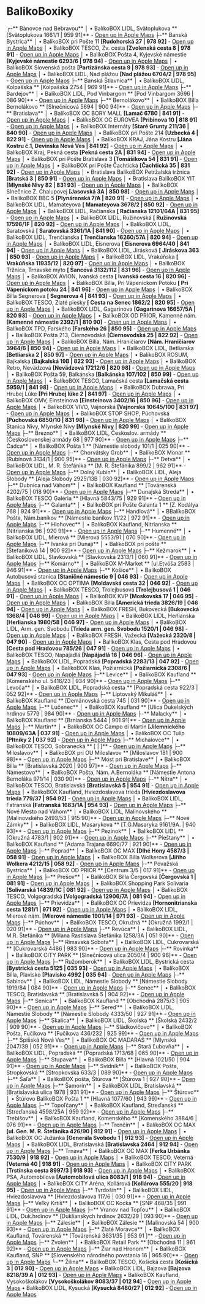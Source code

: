 # BalikoBoxiky

┌-** Bánovce nad Bebravou** 
│   • BalíkoBOX LIDL, Svätoplukova ** [Svätoplukova 1661/1 | 959 91]**  - [Open up in Apple Maps](https://maps.apple.com/?ll=48.726301,18.252219&lsp=7618&q=Bal%C3%ADkoBOX%20LIDL,%20Sv%C3%A4toplukova)
├-** Banská Bystrica** 
│   • BalíkoBOX pri Pošte 11  **[Rudohorská 27 | 978 92]**  - [Open up in Apple Maps](https://maps.apple.com/?ll=48.760195,19.166104&lsp=7618&q=Bal%C3%ADkoBOX%20pri%20Po%C5%A1te%2011)
│   • BalíkoBOX TESCO, Zv. cesta  **[Zvolenská cesta 8 | 978 91]**  - [Open up in Apple Maps](https://maps.apple.com/?ll=48.712741,19.137200&lsp=7618&q=Bal%C3%ADkoBOX%20TESCO,%20Zv.%20cesta)
│   • BalíkoBOX Pošta 4, Kyjevské námestie  **[Kyjevské námestie 6293/6 | 978 94]**  - [Open up in Apple Maps](https://maps.apple.com/?ll=48.727239,19.120074&lsp=7618&q=Bal%C3%ADkoBOX%20Po%C5%A1ta%204,%20Kyjevsk%C3%A9%20n%C3%A1mestie)
│   • BalíkoBOX Slovenská pošta  **[Partizánska cesta 9 | 978 93]**  - [Open up in Apple Maps](https://maps.apple.com/?ll=48.739984,19.161620&lsp=7618&q=Bal%C3%ADkoBOX%20Slovensk%C3%A1%20po%C5%A1ta)
│   • BalíkoBOX LIDL, Nad plážou  **[Nad plážou 6704/2 | 978 95]**  - [Open up in Apple Maps](https://maps.apple.com/?ll=48.738601,19.127762&lsp=7618&q=Bal%C3%ADkoBOX%20LIDL,%20Nad%20pl%C3%A1%C5%BEou)
├-** Banská Štiavnica** 
│   • BalíkoBOX LIDL, Kolpašská ** [Kolpašská 2754 | 969 91]**  - [Open up in Apple Maps](https://maps.apple.com/?ll=48.449203,18.910057&lsp=7618&q=Bal%C3%ADkoBOX%20LIDL,%20Kolpa%C5%A1sk%C3%A1)
├-** Bardejov** 
│   • BalíkoBOX LIDL, Pod Vinbargom ** [Pod Vinbargom 3696 | 086 90]**  - [Open up in Apple Maps](https://maps.apple.com/?ll=49.302099,21.280865&lsp=7618&q=Bal%C3%ADkoBOX%20LIDL,%20Pod%20Vinbargom)
├-** Bernolákovo** 
│   • BalíkoBOX Billa Bernolákovo ** [Slnečnicová 5694 | 900 94]**  - [Open up in Apple Maps](https://maps.apple.com/?ll=48.191134,17.290927&lsp=7618&q=Bal%C3%ADkoBOX%20Billa%20Bernol%C3%A1kovo)
├-** Bratislava** 
│   • BalíkoBOX OC BORY MALL  **[Lamač 6780 | 841 91]**  - [Open up in Apple Maps](https://maps.apple.com/?ll=48.206978,17.032650&lsp=7618&q=Bal%C3%ADkoBOX%20OC%20BORY%20MALL)
│   • BalíkoBOX OC EUROVEA  **[Pribinova 10 | 818 91]**  - [Open up in Apple Maps](https://maps.apple.com/?ll=48.140336,17.122468&lsp=7618&q=Bal%C3%ADkoBOX%20OC%20EUROVEA)
│   • BalíkoBOX Internáty  **[Staré Grunty 211/36 | 840 90]**  - [Open up in Apple Maps](https://maps.apple.com/?ll=48.160089,17.066259&lsp=7618&q=Bal%C3%ADkoBOX%20Intern%C3%A1ty)
│   • BalíkoBOX pri Pošte 214  **[Uzbecká 4 | 822 91]**  - [Open up in Apple Maps](https://maps.apple.com/?ll=48.133676,17.206670&lsp=7618&q=Bal%C3%ADkoBOX%20pri%20Po%C5%A1te%20214)
│   • BalíkoBOX KRAJ, Jána Kostru  **[Jána Kostru č.1, Devínska Nová Ves | 841 92]**  - [Open up in Apple Maps](https://maps.apple.com/?ll=48.206159,16.977987&lsp=7618&q=Bal%C3%ADkoBOX%20KRAJ,%20J%C3%A1na%20Kostru)
│   • BalíkoBOX Kraj, Pekná cesta  **[Pekná cesta 2A | 831 94]**  - [Open up in Apple Maps](https://maps.apple.com/?ll=48.196161,17.142452&lsp=7618&q=Bal%C3%ADkoBOX%20Kraj,%20Pekn%C3%A1%20cesta)
│   • BalíkoBOX pri Pošte Bratislava 3  **[Tomášikova 54 | 831 91]**  - [Open up in Apple Maps](https://maps.apple.com/?ll=48.170394,17.147100&lsp=7618&q=Bal%C3%ADkoBOX%20pri%20Po%C5%A1te%20Bratislava%203)
│   • BalíkoBOX pri Pošte Čachtická  **[Čachtická 35 | 831 92]**  - [Open up in Apple Maps](https://maps.apple.com/?ll=48.210359,17.153538&lsp=7618&q=Bal%C3%ADkoBOX%20pri%20Po%C5%A1te%20%C4%8Cachtick%C3%A1)
│   • Bratislava BalíkoBOX Petržalská tržnica  **[Bratská 3 | 850 91]**  - [Open up in Apple Maps](https://maps.apple.com/?ll=48.111119,17.098967&lsp=7618&q=Bratislava%20Bal%C3%ADkoBOX%20Petr%C5%BEalsk%C3%A1%20tr%C5%BEnica)
│   • Bratislava BalíkoBOX YIT  **[Mlynské Nivy 82 | 831 93]**  - [Open up in Apple Maps](https://maps.apple.com/?ll=48.144681,17.159101&lsp=7618&q=Bratislava%20Bal%C3%ADkoBOX%20YIT)
│   • BalíkoBOX Slnečnice Z. Chalupovej  **[Jasovská 3A | 850 98]**  - [Open up in Apple Maps](https://maps.apple.com/?ll=48.092548,17.118133&lsp=7618&q=Bal%C3%ADkoBOX%20Slne%C4%8Dnice%20Z.%20Chalupovej)
│   • BalíkoBOX BBC 5  **[Plynárenská 7/A | 820 91]**  - [Open up in Apple Maps](https://maps.apple.com/?ll=48.145099,17.142404&lsp=7618&q=Bal%C3%ADkoBOX%20BBC%205)
│   • BalíkoBOX LIDL, Mamateyova  **[ Mamateyova 3678/2 | 850 92]**  - [Open up in Apple Maps](https://maps.apple.com/?ll=48.125548,17.123926&lsp=7618&q=Bal%C3%ADkoBOX%20LIDL,%20Mamateyova)
│   • BalíkoBOX LIDL, Račianska  **[ Račianska 12101/64A | 831 95]**  - [Open up in Apple Maps](https://maps.apple.com/?ll=48.177667,17.129028&lsp=7618&q=Bal%C3%ADkoBOX%20LIDL,%20Ra%C4%8Dianska)
│   • BalíkoBOX LIDL, Ružinovská  **[ Ružinovská 17596/1F | 820 92]**  - [Open up in Apple Maps](https://maps.apple.com/?ll=48.159144,17.174326&lsp=7618&q=Bal%C3%ADkoBOX%20LIDL,%20Ru%C5%BEinovsk%C3%A1)
│   • BalíkoBOX LIDL, Saratovská  **[ Saratovská 3361/1A | 841 90]**  - [Open up in Apple Maps](https://maps.apple.com/?ll=48.185306,17.036583&lsp=7618&q=Bal%C3%ADkoBOX%20LIDL,%20Saratovsk%C3%A1)
│   • BalíkoBOX LIDL, Trenčianska  **[ Trenčianska 16260/57A | 820 94]**  - [Open up in Apple Maps](https://maps.apple.com/?ll=48.154333,17.143833&lsp=7618&q=Bal%C3%ADkoBOX%20LIDL,%20Tren%C4%8Dianska)
│   • BalíkoBOX LIDL, Eisnerova  **[ Eisnerova 6964/40 | 841 94]**  - [Open up in Apple Maps](https://maps.apple.com/?ll=48.204796,16.986491&lsp=7618&q=Bal%C3%ADkoBOX%20LIDL,%20Eisnerova)
│   • BalíkoBOX LIDL, Jirásková  **[ Jiráskova 363 | 850 93]**  - [Open up in Apple Maps](https://maps.apple.com/?ll=48.112985,17.100821&lsp=7618&q=Bal%C3%ADkoBOX%20LIDL,%20Jir%C3%A1skov%C3%A1)
│   • BalíkoBOX LIDL, Vrakúňska  **[ Vrakúňska 11935/12 | 820 97]**  - [Open up in Apple Maps](https://maps.apple.com/?ll=48.136351,17.203021&lsp=7618&q=Bal%C3%ADkoBOX%20LIDL,%20Vrak%C3%BA%C5%88ska)
│   • BalíkoBOX Tržnica, Trnavské mýto  **[ Šancová 3132/112 | 831 96]**  - [Open up in Apple Maps](https://maps.apple.com/?ll=48.157076,17.125982&lsp=7618&q=Bal%C3%ADkoBOX%20Tr%C5%BEnica,%20Trnavsk%C3%A9%20m%C3%BDto)
│   • BalíkoBOX AVION, Ivanská cesta  **[ Ivanská cesta 16 | 820 96]**  - [Open up in Apple Maps](https://maps.apple.com/?ll=48.165516,17.182618&lsp=7618&q=Bal%C3%ADkoBOX%20AVION,%20Ivansk%C3%A1%20cesta)
│   • BalíkoBOX Billa, Pri Vápenickom Potoku  **[ Pri Vápenickom potoku 24 | 841 96]**  - [Open up in Apple Maps](https://maps.apple.com/?ll=48.236028,17.034969&lsp=7618&q=Bal%C3%ADkoBOX%20Billa,%20Pri%20V%C3%A1penickom%20Potoku)
│   • BalíkoBOX Billa Segnerova  **[ Segnerova 4 | 841 93]**  - [Open up in Apple Maps](https://maps.apple.com/?ll=48.154194,17.059695&lsp=7618&q=Bal%C3%ADkoBOX%20Billa%20Segnerova)
│   • BalíkoBOX TESCO, Zlaté piesky  **[ Cesta na Senec 1862/2 | 820 95]**  - [Open up in Apple Maps](https://maps.apple.com/?ll=48.186488,17.177817&lsp=7618&q=Bal%C3%ADkoBOX%20TESCO,%20Zlat%C3%A9%20piesky)
│   • BalíkoBOX LIDL, Gagarinova  **[Gagarinova 16657/5A | 820 93]**  - [Open up in Apple Maps](https://maps.apple.com/?ll=48.150969,17.171643&lsp=7618&q=Bal%C3%ADkoBOX%20LIDL,%20Gagarinova)
│   • BalíkoBOX OD PRIOR, Kamenné nám.  **[Kamenné námestie 2392/1 | 810 90]**  - [Open up in Apple Maps](https://maps.apple.com/?ll=48.145262,17.115028&lsp=7618&q=Bal%C3%ADkoBOX%20OD%20PRIOR,%20Kamenn%C3%A9%20n%C3%A1m.)
│   • BalíkoBOX TPD, Farského  **[Farského 26 | 850 95]**  - [Open up in Apple Maps](https://maps.apple.com/?ll=48.127556,17.115435&lsp=7618&q=Bal%C3%ADkoBOX%20TPD,%20Farsk%C3%A9ho)
│   • BalíkoBOX Pošta 213, Čiernovodská  **[Čiernovodská 25 | 822 92]**  - [Open up in Apple Maps](https://maps.apple.com/?ll=48.138197,17.212287&lsp=7618&q=Bal%C3%ADkoBOX%20Po%C5%A1ta%20213,%20%C4%8Ciernovodsk%C3%A1)
│   • BalíkoBOX Billa, Nám. Hraničiarov  **[Nám. Hraničiarov 3964/6 | 850 94]**  - [Open up in Apple Maps](https://maps.apple.com/?ll=48.122290,17.114905&lsp=7618&q=Bal%C3%ADkoBOX%20Billa,%20N%C3%A1m.%20Hrani%C4%8Diarov)
│   • BalíkoBOX LIDL, Betliarska  **[Betliarska 2 | 850 97]**  - [Open up in Apple Maps](https://maps.apple.com/?ll=48.099183,17.110716&lsp=7618&q=Bal%C3%ADkoBOX%20LIDL,%20Betliarska)
│   • BalíkoBOX ROSUM, Bajkalská  **[Bajkalská 19B | 822 93]**  - [Open up in Apple Maps](https://maps.apple.com/?ll=48.154963,17.146673&lsp=7618&q=Bal%C3%ADkoBOX%20ROSUM,%20Bajkalsk%C3%A1)
│   • BalíkoBOX Retro, Nevädzová  **[Nevädzová 17212/6 | 820 98]**  - [Open up in Apple Maps](https://maps.apple.com/?ll=48.151503,17.157088&lsp=7618&q=Bal%C3%ADkoBOX%20Retro,%20Nev%C3%A4dzov%C3%A1)
│   • BalíkoBOX Pošta 59, Balkánska  **[Balkánska 107/102 | 850 99]**  - [Open up in Apple Maps](https://maps.apple.com/?ll=48.054329,17.147435&lsp=7618&q=Bal%C3%ADkoBOX%20Po%C5%A1ta%2059,%20Balk%C3%A1nska)
│   • BalíkoBOX TESCO, Lamačská cesta  **[Lamačská cesta 5959/1 | 841 98]**  - [Open up in Apple Maps](https://maps.apple.com/?ll=48.176717,17.065080&lsp=7618&q=Bal%C3%ADkoBOX%20TESCO,%20Lama%C4%8Dsk%C3%A1%20cesta)
│   • BalíkoBOX Dubrawa, Pri Hrubej Lúke  **[Pri Hrubej lúke 2 | 841 97]**  - [Open up in Apple Maps](https://maps.apple.com/?ll=48.197833,17.034042&lsp=7618&q=Bal%C3%ADkoBOX%20Dubrawa,%20Pri%20Hrubej%20L%C3%BAke)
│   • BalíkoBOX OMV, Einsteinova  **[Einsteinova 3402/16 | 850 96]**  - [Open up in Apple Maps](https://maps.apple.com/?ll=48.132182,17.111587&lsp=7618&q=Bal%C3%ADkoBOX%20OMV,%20Einsteinova)
│   • BalíkoBOX VIVO, Vajnorská  **[Vajnorská 10645/100 | 831 97]**  - [Open up in Apple Maps](https://maps.apple.com/?ll=48.1682349,17.1384092&lsp=7618&q=Bal%C3%ADkoBOX%20VIVO,%20Vajnorsk%C3%A1)
│   • BalíkoBOX STOP SHOP, Púchovská  **[Púchovská 6850/10 | 831 98]**  - [Open up in Apple Maps](https://maps.apple.com/?ll=48.213391,17.161496&lsp=7618&q=Bal%C3%ADkoBOX%20STOP%20SHOP,%20P%C3%BAchovsk%C3%A1)
│   • BalíkoBOX Stanica Nivy, Mlynské Nivy  **[Mlynské Nivy | 820 99]**  - [Open up in Apple Maps](https://maps.apple.com/?ll=48.145211,17.129072&lsp=7618&q=Bal%C3%ADkoBOX%20Stanica%20Nivy,%20Mlynsk%C3%A9%20Nivy)
├-** Brezno** 
│   • BalíkoBOX LIDL, Českoslov. armády ** [Československej armády 68 | 977 90]**  - [Open up in Apple Maps](https://maps.apple.com/?ll=48.807507,19.626579&lsp=7618&q=Bal%C3%ADkoBOX%20LIDL,%20%C4%8Ceskoslov.%20arm%C3%A1dy)
├-** Čadca** 
│   • BalíkoBOX Pošta 1 ** [Námestie slobody 101/1 | 025 90]**  - [Open up in Apple Maps](https://maps.apple.com/?ll=49.437282,18.788921&lsp=7618&q=Bal%C3%ADkoBOX%20Po%C5%A1ta%201)
├-** Chorvátsky Grob** 
│   • BalíkoBOX Monar ** [Rubínová 3134/1 | 900 95]**  - [Open up in Apple Maps](https://maps.apple.com/?ll=48.233657,17.250388&lsp=7618&q=Bal%C3%ADkoBOX%20Monar)
├-** Detva** 
│   • BalíkoBOX LIDL, M. R. Štefánika ** [M. R. Štefánika 899/2 | 962 91]**  - [Open up in Apple Maps](https://maps.apple.com/?ll=48.539186,19.407345&lsp=7618&q=Bal%C3%ADkoBOX%20LIDL,%20M.%20R.%20%C5%A0tef%C3%A1nika)
├-** Dolný Kubín** 
│   • BalíkoBOX LIDL, Aleja Slobody ** [Aleja Slobody 2925/13B | 030 92]**  - [Open up in Apple Maps](https://maps.apple.com/?ll=49.213487,19.298112&lsp=7618&q=Bal%C3%ADkoBOX%20LIDL,%20Aleja%20Slobody)
├-** Dubnica nad Váhom** 
│   • BalíkoBOX Kaufland ** [Továrenská 4202/75 | 018 90]**  - [Open up in Apple Maps](https://maps.apple.com/?ll=48.963184,18.179908&lsp=7618&q=Bal%C3%ADkoBOX%20Kaufland)
├-** Dunajská Streda** 
│   • BalíkoBOX TESCO Galéria ** [Hlavná 5843/75 | 929 91]**  - [Open up in Apple Maps](https://maps.apple.com/?ll=47.988579,17.633257&lsp=7618&q=Bal%C3%ADkoBOX%20TESCO%20Gal%C3%A9ria)
├-** Galanta** 
│   • BalíkoBOX pri Pošte Galanta 1 ** [Z. Kodálya 768 | 924 91]**  - [Open up in Apple Maps](https://maps.apple.com/?ll=48.189624,17.733189&lsp=7618&q=Bal%C3%ADkoBOX%20pri%20Po%C5%A1te%20Galanta%201)
├-** Handlová** 
│   • BBalíkoBOX Pošta, Nám.baníkov ** [Námestie baníkov 11/22 | 972 91]**  - [Open up in Apple Maps](https://maps.apple.com/?ll=48.728523,18.761067&lsp=7618&q=BBal%C3%ADkoBOX%20Po%C5%A1ta,%20N%C3%A1m.ban%C3%ADkov)
├-** Hlohovec** 
│   • BalíkoBOX Kaufland, Nitrianska ** [Nitrianska 96 | 920 91]**  - [Open up in Apple Maps](https://maps.apple.com/?ll=48.420170,17.815118&lsp=7618&q=Bal%C3%ADkoBOX%20Kaufland,%20Nitrianska)
├-** Humenné** 
│   • BalíkoBOX LIDL, Mierová ** [Mierová 5553/91 | 070 90]**  - [Open up in Apple Maps](https://maps.apple.com/?ll=48.933756,21.885756&lsp=7618&q=Bal%C3%ADkoBOX%20LIDL,%20Mierov%C3%A1)
├-** Ivanka pri Dunaji** 
│   • BalíkoBOX pri pošte ** [Štefaniková 14 | 900 92]**  - [Open up in Apple Maps](https://maps.apple.com/?ll=48.188328,17.257265&lsp=7618&q=Bal%C3%ADkoBOX%20pri%20po%C5%A1te)
├-** Kežmarok** 
│   • BalíkoBOX LIDL, Slavkovská ** [Slavkovská 2313/1 | 060 91]**  - [Open up in Apple Maps](https://maps.apple.com/?ll=49.138355,20.423925&lsp=7618&q=Bal%C3%ADkoBOX%20LIDL,%20Slavkovsk%C3%A1)
├-** Komárno** 
│   • BalíkoBOX M-Market ** [ul.Etvöša 2583 | 946 91]**  - [Open up in Apple Maps](https://maps.apple.com/?ll=47.762521,18.113726&lsp=7618&q=Bal%C3%ADkoBOX%20M-Market)
├-** Košice** 
│   • BalíkoBOX Autobusová stanica  **[Staničné námestie 9 | 046 93]**  - [Open up in Apple Maps](https://maps.apple.com/?ll=48.721490,21.267977&lsp=7618&q=Bal%C3%ADkoBOX%20Autobusov%C3%A1%20stanica)
│   • BalíkoBOX OC OPTIMA  **[Moldavská cesta 32 | 046 92]**  - [Open up in Apple Maps](https://maps.apple.com/?ll=48.694093,21.238174&lsp=7618&q=Bal%C3%ADkoBOX%20OC%20OPTIMA)
│   • BalíkoBOX TESCO, Trolejbusová  **[Trolejbusová 1 | 046 91]**  - [Open up in Apple Maps](https://maps.apple.com/?ll=48.741010,21.265975&lsp=7618&q=Bal%C3%ADkoBOX%20TESCO,%20Trolejbusov%C3%A1)
│   • BalíkoBOX KVP  **[Moskovská 17 | 046 95]**  - [Open up in Apple Maps](https://maps.apple.com/?ll=48.711064,21.210997&lsp=7618&q=Bal%C3%ADkoBOX%20KVP)
│   • BalíkoBOX Billa  **[Americká trieda 3826/19 | 046 94]**  - [Open up in Apple Maps](https://maps.apple.com/?ll=48.754855,21.267189&lsp=7618&q=Bal%C3%ADkoBOX%20Billa)
│   • BalíkoBOX FRESH, Bukovecká  **[Bukovecká 1368/4 | 046 99]**  - [Open up in Apple Maps](https://maps.apple.com/?ll=48.696468,21.281709&lsp=7618&q=Bal%C3%ADkoBOX%20FRESH,%20Bukoveck%C3%A1)
│   • BalíkoBOX LIDL, Herlianska  **[Herlianska 1980/58 | 046 97]**  - [Open up in Apple Maps](https://maps.apple.com/?ll=48.728112,21.292930&lsp=7618&q=Bal%C3%ADkoBOX%20LIDL,%20Herlianska)
│   • BalíkoBOX LIDL, Arm. gen. Svobodu  **[Trieda arm. gen. Svobodu 1520/1 | 046 98]**  - [Open up in Apple Maps](https://maps.apple.com/?ll=48.742408,21.278982&lsp=7618&q=Bal%C3%ADkoBOX%20LIDL,%20Arm.%20gen.%20Svobodu)
│   • BalíkoBOX FRESH, Važecká  **[Važecká 2320/8 | 047 90]**  - [Open up in Apple Maps](https://maps.apple.com/?ll=48.676550,21.299607&lsp=7618&q=Bal%C3%ADkoBOX%20FRESH,%20Va%C5%BEeck%C3%A1)
│   • BalíkoBOX Klas, Cesta pod Hradovou  **[Cesta pod Hradovou 785/26 | 047 91]**  - [Open up in Apple Maps](https://maps.apple.com/?ll=48.747725,21.246517&lsp=7618&q=Bal%C3%ADkoBOX%20Klas,%20Cesta%20pod%20Hradovou)
│   • BalíkoBOX TESCO, Napájadlá  **[Napájadlá 16 | 046 96]**  - [Open up in Apple Maps](https://maps.apple.com/?ll=48.680799,21.288833&lsp=7618&q=Bal%C3%ADkoBOX%20TESCO,%20Nap%C3%A1jadl%C3%A1)
│   • BalíkoBOX LIDL, Popradská  **[Popradská 2283/13 | 047 92]**  - [Open up in Apple Maps](https://maps.apple.com/?ll=48.712697,21.227623&lsp=7618&q=Bal%C3%ADkoBOX%20LIDL,%20Popradsk%C3%A1)
│   • BalíkoBOX Klas, Požiarnická  **[Požiarnická 2308/6 | 047 93]**  - [Open up in Apple Maps](https://maps.apple.com/?ll=48.713233,21.264327&lsp=7618&q=Bal%C3%ADkoBOX%20Klas,%20Po%C5%BEiarnick%C3%A1)
├-** Levice** 
│   • BalíkoBOX Kaufland ** [Komenského ul. 5416/23 | 934 90]**  - [Open up in Apple Maps](https://maps.apple.com/?ll=48.215410,18.607233&lsp=7618&q=Bal%C3%ADkoBOX%20Kaufland)
├-** Levoča** 
│   • BalíkoBOX LIDL, Popradská cesta ** [Popradská cesta 922/3 | 052 92]**  - [Open up in Apple Maps](https://maps.apple.com/?ll=49.018520,20.580912&lsp=7618&q=Bal%C3%ADkoBOX%20LIDL,%20Popradsk%C3%A1%20cesta)
├-** Liptovský Mikuláš** 
│   • BalíkoBOX Kaufland ** [Demänovská cesta 745 | 031 90]**  - [Open up in Apple Maps](https://maps.apple.com/?ll=49.080601,19.601197&lsp=7618&q=Bal%C3%ADkoBOX%20Kaufland)
├-** Lučenec** 
│   • BalíkoBOX Kaufland ** [Ulica Dukelských hrdinov 5779 | 984 90]**  - [Open up in Apple Maps](https://maps.apple.com/?ll=48.332122,19.656002&lsp=7618&q=Bal%C3%ADkoBOX%20Kaufland)
├-** Malacky** 
│   • BalíkoBOX Kaufland ** [Brnianska 5444 | 901 91]**  - [Open up in Apple Maps](https://maps.apple.com/?ll=48.442662,17.010953&lsp=7618&q=Bal%C3%ADkoBOX%20Kaufland)
├-** Martin** 
│   • BalíkoBOX OC Campo di Martin  **[Jilemnického 10809/63A | 037 91]**  - [Open up in Apple Maps](https://maps.apple.com/?ll=49.088646,18.930676&lsp=7618&q=Bal%C3%ADkoBOX%20OC%20Campo%20di%20Martin)
│   • BalíkoBOX OC Tulip  **[Pltníky 2 | 037 92]**  - [Open up in Apple Maps](https://maps.apple.com/?ll=49.085537,18.924067&lsp=7618&q=Bal%C3%ADkoBOX%20OC%20Tulip)
├-** Michalovce** 
│   • BalíkoBOX TESCO, Sobranecká ** [ | ]**  - [Open up in Apple Maps](https://maps.apple.com/?ll=48.744325,21.917457&lsp=7618&q=Bal%C3%ADkoBOX%20TESCO,%20Sobraneck%C3%A1)
├-** Miloslavov** 
│   • BalíkoBOX pri OU Miloslavov ** [Miloslavov 181 | 900 98]**  - [Open up in Apple Maps](https://maps.apple.com/?ll=48.086317,17.314797&lsp=7618&q=Bal%C3%ADkoBOX%20pri%20OU%20Miloslavov)
├-** Most pri Bratislave** 
│   • BalíkoBOX Billa ** [Bratislavská 2020 | 900 97]**  - [Open up in Apple Maps](https://maps.apple.com/?ll=48.145606,17.289176&lsp=7618&q=Bal%C3%ADkoBOX%20Billa)
├-** Námestovo** 
│   • BalíkoBOX Pošta, Nám. A.Bernoláka ** [Námestie Antona Bernoláka 971/14 | 030 90]**  - [Open up in Apple Maps](https://maps.apple.com/?ll=49.408734,19.481669&lsp=7618&q=Bal%C3%ADkoBOX%20Po%C5%A1ta,%20N%C3%A1m.%20A.Bernol%C3%A1ka)
├-** Nitra** 
│   • BalíkoBOX TESCO, Bratislavská  **[Bratislavská 5 | 954 91]**  - [Open up in Apple Maps](https://maps.apple.com/?ll=48.310964,18.070123&lsp=7618&q=Bal%C3%ADkoBOX%20TESCO,%20Bratislavsk%C3%A1)
│   • BalíkoBOX Kaufland, Hviezdoslavova trieda  **[Hviezdoslavova trieda 779/37 | 954 92]**  - [Open up in Apple Maps](https://maps.apple.com/?ll=48.300904,18.061615&lsp=7618&q=Bal%C3%ADkoBOX%20Kaufland,%20Hviezdoslavova%20trieda)
│   • BalíkoBOX LIDL, Fatranská  **[Fatranská 1683/1A | 954 93]**  - [Open up in Apple Maps](https://maps.apple.com/?ll=48.309089,18.109057&lsp=7618&q=Bal%C3%ADkoBOX%20LIDL,%20Fatransk%C3%A1)
├-** Nové Mesto nad Váhom** 
│   • BalíkoBOX LIDL, Malinovského  ** [Malinovského 2493/53 | 915 90]**  - [Open up in Apple Maps](https://maps.apple.com/?ll=48.753121,17.835595&lsp=7618&q=Bal%C3%ADkoBOX%20LIDL,%20Malinovsk%C3%A9ho%20)
├-** Nové Zámky** 
│   • BalíkoBOX LIDL, Masarykova ** [T.G.Masaryka 9161/9A. | 940 93]**  - [Open up in Apple Maps](https://maps.apple.com/?ll=47.992556,18.166222&lsp=7618&q=Bal%C3%ADkoBOX%20LIDL,%20Masarykova)
├-** Pezinok** 
│   • BalíkoBOX LIDL ** [Okružná 4783/1 | 902 91]**  - [Open up in Apple Maps](https://maps.apple.com/?ll=48.279122,17.255694&lsp=7618&q=Bal%C3%ADkoBOX%20LIDL)
├-** Pieštany** 
│   • BalíkoBOX Kaufland ** [Adama Trajana 6690/77 | 921 90]**  - [Open up in Apple Maps](https://maps.apple.com/?ll=48.580595,17.812380&lsp=7618&q=Bal%C3%ADkoBOX%20Kaufland)
├-** Poprad** 
│   • BalíkoBOX OC MAX  **[Dlhé Hony 4587/3 | 058 91]**  - [Open up in Apple Maps](https://maps.apple.com/?ll=49.049448,20.291202&lsp=7618&q=Bal%C3%ADkoBOX%20OC%20MAX)
│   • BalíkoBOX Billa Wolkerova  **[Jiřího Wolkera 4212/15 | 058 92]**  - [Open up in Apple Maps](https://maps.apple.com/?ll=49.059363,20.289402&lsp=7618&q=Bal%C3%ADkoBOX%20Billa%20Wolkerova)
├-** Považská Bystrica** 
│   • BalíkoBOX OD PRIOR ** [Centrum 3/5 | 017 91]**  - [Open up in Apple Maps](https://maps.apple.com/?ll=49.115731,18.445665&lsp=7618&q=Bal%C3%ADkoBOX%20OD%20PRIOR)
├-** Prešov** 
│   • BalíkoBOX Billa Čergovská  **[Čergovská 1 | 081 91]**  - [Open up in Apple Maps](https://maps.apple.com/?ll=48.996990,21.270376&lsp=7618&q=Bal%C3%ADkoBOX%20Billa%20%C4%8Cergovsk%C3%A1)
│   • BalíkoBOX Shopping Park Solivaria  **[Solivarská 14839/1C | 081 92]**  - [Open up in Apple Maps](https://maps.apple.com/?ll=48.983914,21.252909&lsp=7618&q=Bal%C3%ADkoBOX%20Shopping%20Park%20Solivaria)
│   • BalíkoBOX TESCO, Volgogradská  **[Volgogradská 12906/7A | 081 94]**  - [Open up in Apple Maps](https://maps.apple.com/?ll=49.008671,21.219920&lsp=7618&q=Bal%C3%ADkoBOX%20TESCO,%20Volgogradsk%C3%A1)
├-** Prievidza** 
│   • BalíkoBOX OC Prievidza  **[Hornonitrianska cesta 1281/1 | 971 92]**  - [Open up in Apple Maps](https://maps.apple.com/?ll=48.786467,18.628490&lsp=7618&q=Bal%C3%ADkoBOX%20OC%20Prievidza)
│   • BalíkoBOX LIDL, Mierové nám.  **[Mierové námestie 1901/14 | 971 93]**  - [Open up in Apple Maps](https://maps.apple.com/?ll=48.771061,18.611364&lsp=7618&q=Bal%C3%ADkoBOX%20LIDL,%20Mierov%C3%A9%20n%C3%A1m.)
├-** Púchov** 
│   • BalíkoBOX TESCO, Okružná ** [Okružná 1992/1 | 020 91]**  - [Open up in Apple Maps](https://maps.apple.com/?ll=49.131181,18.331553&lsp=7618&q=Bal%C3%ADkoBOX%20TESCO,%20Okru%C5%BEn%C3%A1)
├-** Revúca** 
│   • BalíkoBOX LIDL, M.R. Štefánika ** [Milana Rastislava Štefánika 1258/3A | 051 90]**  - [Open up in Apple Maps](https://maps.apple.com/?ll=48.682310,20.115374&lsp=7618&q=Bal%C3%ADkoBOX%20LIDL,%20M.R.%20%C5%A0tef%C3%A1nika)
├-** Rimavská Sobota** 
│   • BalíkoBOX LIDL, Cukrovarská ** [Cukrovarská 4486 | 983 90]**  - [Open up in Apple Maps](https://maps.apple.com/?ll=48.384780,20.011331&lsp=7618&q=Bal%C3%ADkoBOX%20LIDL,%20Cukrovarsk%C3%A1)
├-** Rovinka** 
│   • BalíkoBOX CITY PARK ** [Slnečnicová ulica 2050/4 | 900 96]**  - [Open up in Apple Maps](https://maps.apple.com/?ll=48.093288,17.241344&lsp=7618&q=Bal%C3%ADkoBOX%20CITY%20PARK)
├-** Ružomberok** 
│   • BalíkoBOX LIDL, Bystrická cesta  **[Bystrická cesta 5125 | 035 93]**  - [Open up in Apple Maps](https://maps.apple.com/?ll=49.075145,19.317016&lsp=7618&q=Bal%C3%ADkoBOX%20LIDL,%20Bystrick%C3%A1%20cesta)
│   • BalíkoBOX Billa, Plavisko  **[Plavisko 4992 | 035 94]**  - [Open up in Apple Maps](https://maps.apple.com/?ll=49.078529,19.304551&lsp=7618&q=Bal%C3%ADkoBOX%20Billa,%20Plavisko)
├-** Sabinov** 
│   • BalíkoBOX LIDL, Námestie Slobody ** [Námestie Slobody 1919/84 | 084 90]**  - [Open up in Apple Maps](https://maps.apple.com/?ll=49.100941,21.101628&lsp=7618&q=Bal%C3%ADkoBOX%20LIDL,%20N%C3%A1mestie%20Slobody)
├-** Senec** 
│   • BalíkoBOX TESCO, Bratislavská ** [Bratislavská 5 | 904 92]**  - [Open up in Apple Maps](https://maps.apple.com/?ll=48.219476,17.395898&lsp=7618&q=Bal%C3%ADkoBOX%20TESCO,%20Bratislavsk%C3%A1)
├-** Senica** 
│   • BalíkoBOX Kaufland ** [Obchodná 2875/3 | 905 90]**  - [Open up in Apple Maps](https://maps.apple.com/?ll=48.686592,17.364566&lsp=7618&q=Bal%C3%ADkoBOX%20Kaufland)
├-** Sereď** 
│   • BalíkoBOX LIDL, Námestie Slobody ** [Námestie Slobody 4333/50 | 927 91]**  - [Open up in Apple Maps](https://maps.apple.com/?ll=48.286143,17.743010&lsp=7618&q=Bal%C3%ADkoBOX%20LIDL,%20N%C3%A1mestie%20Slobody)
├-** Skalica** 
│   • BalíkoBOX LIDL, Školská ** [Školská 2432/2 | 909 90]**  - [Open up in Apple Maps](https://maps.apple.com/?ll=48.844811,17.222294&lsp=7618&q=Bal%C3%ADkoBOX%20LIDL,%20%C5%A0kolsk%C3%A1)
├-** Sládkovičovo** 
│   • BalíkoBOX Pošta, Fučíkova ** [Fučíkova 436/232 | 925 99]**  - [Open up in Apple Maps](https://maps.apple.com/?ll=48.203881,17.640068&lsp=7618&q=Bal%C3%ADkoBOX%20Po%C5%A1ta,%20Fu%C4%8D%C3%ADkova)
├-** Spišská Nová Ves** 
│   • BalíkoBOX OC MADARAS ** [Mlynská 2047/39 | 052 91]**  - [Open up in Apple Maps](https://maps.apple.com/?ll=48.935436,20.573953&lsp=7618&q=Bal%C3%ADkoBOX%20OC%20MADARAS)
├-** Stará Ľubovňa** 
│   • BalíkoBOX LIDL, Popradská ** [Popradská 1713/68 | 065 90]**  - [Open up in Apple Maps](https://maps.apple.com/?ll=49.304059,20.688517&lsp=7618&q=Bal%C3%ADkoBOX%20LIDL,%20Popradsk%C3%A1)
├-** Stupava** 
│   • BalíkoBOX Billa ** [Hlavná 1021/50 | 904 91]**  - [Open up in Apple Maps](https://maps.apple.com/?ll=48.270834,17.031199&lsp=7618&q=Bal%C3%ADkoBOX%20Billa)
├-** Svidník** 
│   • BalíkoBOX Pošta, Stropkovská ** [Stropkovská 633/3 | 089 90]**  - [Open up in Apple Maps](https://maps.apple.com/?ll=49.304822,21.569862&lsp=7618&q=Bal%C3%ADkoBOX%20Po%C5%A1ta,%20Stropkovsk%C3%A1)
├-** Šaľa** 
│   • BalíkoBOX pošta, Štúrova ** [Štúrova 1 | 927 90]**  - [Open up in Apple Maps](https://maps.apple.com/?ll=48.152193,17.872863&lsp=7618&q=Bal%C3%ADkoBOX%20po%C5%A1ta,%20%C5%A0t%C3%BArova)
├-** Šamorín** 
│   • BalíkoBOX LIDL, Bratislavská ** [Bratislavská ulica 1978 | 931 91]**  - [Open up in Apple Maps](https://maps.apple.com/?ll=48.035222,17.302722&lsp=7618&q=Bal%C3%ADkoBOX%20LIDL,%20Bratislavsk%C3%A1)
├-** Štúrovo** 
│   • Štúrovo BalíkoBOX Pošta 1 ** [Hlavná 1077/60 | 943 99]**  - [Open up in Apple Maps](https://maps.apple.com/?ll=47.799256,18.716718&lsp=7618&q=%C5%A0t%C3%BArovo%20Bal%C3%ADkoBOX%20Po%C5%A1ta%201)
├-** Topoľčany** 
│   • BalíkoBOX Kaufland, Streďanská ** [Streďanská 4598/25A | 959 92]**  - [Open up in Apple Maps](https://maps.apple.com/?ll=48.554039,18.173349&lsp=7618&q=Bal%C3%ADkoBOX%20Kaufland,%20Stre%C4%8Fansk%C3%A1)
├-** Trebišov** 
│   • BalíkoBOX Kaufland, Komenského ** [Komenského 3884/6 | 076 91]**  - [Open up in Apple Maps](https://maps.apple.com/?ll=48.630068,21.714688&lsp=7618&q=Bal%C3%ADkoBOX%20Kaufland,%20Komensk%C3%A9ho)
├-** Trenčín** 
│   • BalíkoBOX OC MAX  **[ul. Gen. M. R. Štefánika 426/90 | 912 91]**  - [Open up in Apple Maps](https://maps.apple.com/?ll=48.890547,18.057090&lsp=7618&q=Bal%C3%ADkoBOX%20OC%20MAX)
│   • BalíkoBOX OC Južanka  **[Generála Svobodu 1 | 912 93]**  - [Open up in Apple Maps](https://maps.apple.com/?ll=48.874356,18.045645&lsp=7618&q=Bal%C3%ADkoBOX%20OC%20Ju%C5%BEanka)
│   • BalíkoBOX LIDL, Bratislavská  **[Bratislavská 2464 | 912 94]**  - [Open up in Apple Maps](https://maps.apple.com/?ll=48.896995,18.009297&lsp=7618&q=Bal%C3%ADkoBOX%20LIDL,%20Bratislavsk%C3%A1)
├-** Trnava** 
│   • BalíkoBOX OC MAX  **[Ferka Urbánka 7530/9 | 918 92]**  - [Open up in Apple Maps](https://maps.apple.com/?ll=48.369875,17.579192&lsp=7618&q=Bal%C3%ADkoBOX%20OC%20MAX)
│   • BalíkoBOX TESCO, Veterná  **[Veterná 40 | 918 91]**  - [Open up in Apple Maps](https://maps.apple.com/?ll=48.387694,17.600530&lsp=7618&q=Bal%C3%ADkoBOX%20TESCO,%20Vetern%C3%A1)
│   • BalíkoBOX CITY PARK  **[Trstínska cesta 8997/3 | 918 93]**  - [Open up in Apple Maps](https://maps.apple.com/?ll=48.385815,17.573342&lsp=7618&q=Bal%C3%ADkoBOX%20CITY%20PARK)
│   • BalíkoBOX PSA, Automobilova  **[Automobilová ulica 8083/1 | 918 94]**  - [Open up in Apple Maps](https://maps.apple.com/?ll=48.365358,17.633331&lsp=7618&q=Bal%C3%ADkoBOX%20PSA,%20Automobilova)
│   • BalíkoBOX CITY Aréna, Kollárová  **[Kollárova 555/20 | 918 95]**  - [Open up in Apple Maps](https://maps.apple.com/?ll=48.373585,17.593226&lsp=7618&q=Bal%C3%ADkoBOX%20CITY%20Ar%C3%A9na,%20Koll%C3%A1rov%C3%A1)
├-** Tvrdošín** 
│   • BalíkoBOX LIDL, Hviezdoslavova ** [Hviezdoslavova 117/6 | 030 91]**  - [Open up in Apple Maps](https://maps.apple.com/?ll=49.332613,19.554032&lsp=7618&q=Bal%C3%ADkoBOX%20LIDL,%20Hviezdoslavova)
├-** Veľký Krtíš** 
│   • BalíkoBOX OC Kocka ** [SNP 468/35 | 991 91]**  - [Open up in Apple Maps](https://maps.apple.com/?ll=48.206635,19.347340&lsp=7618&q=Bal%C3%ADkoBOX%20OC%20Kocka)
├-** Vranov nad Topľou** 
│   • BalíkoBOX LIDL, Duk.hrdinov ** [Duklianskych hrdinov 2632/29 | 093 90]**  - [Open up in Apple Maps](https://maps.apple.com/?ll=48.886226,21.678339&lsp=7618&q=Bal%C3%ADkoBOX%20LIDL,%20Duk.hrdinov)
├-** Zálesie** 
│   • BalíkoBOX Zálesie ** [Malinovská 54 | 900 93]**  - [Open up in Apple Maps](https://maps.apple.com/?ll=48.168728,17.276247&lsp=7618&q=Bal%C3%ADkoBOX%20Z%C3%A1lesie)
├-** Zlaté Moravce** 
│   • BalíkoBOX Kaufland, Továrenská ** [Továrenská 3631/35 | 953 91 ]**  - [Open up in Apple Maps](https://maps.apple.com/?ll=48.391323,18.393474&lsp=7618&q=Bal%C3%ADkoBOX%20Kaufland,%20Tov%C3%A1rensk%C3%A1)
├-** Zvolen** 
│   • BalíkoBOX Retail Park ** [Obchodná 11 | 961 92]**  - [Open up in Apple Maps](https://maps.apple.com/?ll=48.584822,19.107108&lsp=7618&q=Bal%C3%ADkoBOX%20Retail%20Park)
├-** Žiar nad Hronom** 
│   • BalíkoBOX Kaufland, SNP ** [Slovenského národného povstania 16 | 965 90]**  - [Open up in Apple Maps](https://maps.apple.com/?ll=48.596722,18.849022&lsp=7618&q=Bal%C3%ADkoBOX%20Kaufland,%20SNP)
└-** Žilina** 
    • BalíkoBOX TESCO, Košická cesta  **[Košická 3 | 012 90]**  - [Open up in Apple Maps](https://maps.apple.com/?ll=49.221573,18.758280&lsp=7618&q=Bal%C3%ADkoBOX%20TESCO,%20Ko%C5%A1ick%C3%A1%20cesta)
    • BalíkoBOX LIDL, Bajzova  **[Bajzova 8218/39 A | 012 93]**  - [Open up in Apple Maps](https://maps.apple.com/?ll=49.203479,18.734489&lsp=7618&q=Bal%C3%ADkoBOX%20LIDL,%20Bajzova)
    • BalíkoBOX Kaufland, Vysokoškolákov  **[Vysokoškolákov 8083/37 | 012 94]**  - [Open up in Apple Maps](https://maps.apple.com/?ll=49.212330,18.755996&lsp=7618&q=Bal%C3%ADkoBOX%20Kaufland,%20Vysoko%C5%A1kol%C3%A1kov)
    • BalíkoBOX LIDL, Kysucká  **[Kysucká 8480/27 | 012 92]**  - [Open up in Apple Maps](https://maps.apple.com/?ll=49.229238,18.739413&lsp=7618&q=Bal%C3%ADkoBOX%20LIDL,%20Kysuck%C3%A1)
